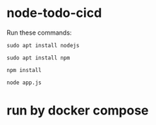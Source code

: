 # node-todo-cicd

Run these commands:


`sudo apt install nodejs`


`sudo apt install npm`


`npm install`

`node app.js`

# run by docker compose

